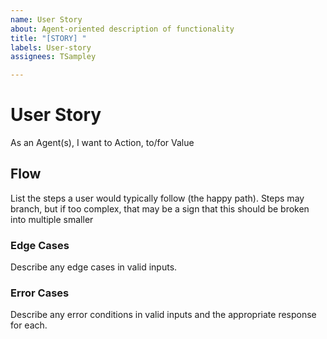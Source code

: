 ```yaml
---
name: User Story
about: Agent-oriented description of functionality
title: "[STORY] "
labels: User-story
assignees: TSampley

---
```


# User Story
As an Agent(s), I want to Action, to/for Value

## Flow
List the steps a user would typically follow (the happy path). Steps may branch, but if too complex, that may be a sign that this should be broken into multiple smaller 

### Edge Cases
Describe any edge cases in valid inputs.

### Error Cases
Describe any error conditions in valid inputs and the appropriate response for each.
